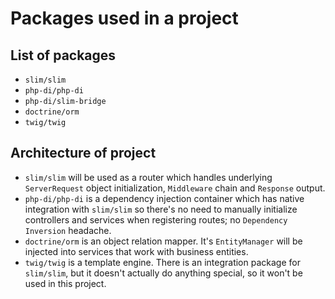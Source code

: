 # Packages used in a project

## List of packages
- `slim/slim`
- `php-di/php-di`
- `php-di/slim-bridge`
- `doctrine/orm`
- `twig/twig`

## Architecture of project

- `slim/slim` will be used as a router which handles underlying `ServerRequest` object initialization,
`Middleware` chain and `Response` output.
- `php-di/php-di` is a dependency injection container which has native integration with `slim/slim`
so there's no need to manually initialize controllers and services when registering routes; no `Dependency Inversion` headache.
- `doctrine/orm` is an object relation mapper. It's `EntityManager` will be injected into services that work with business entities.
- `twig/twig` is a template engine. There is an integration package for `slim/slim`, but it doesn't actually do anything special,
  so it won't be used in this project.
  
  